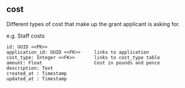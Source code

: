 ## cost

Different types of cost that make up the grant applicant is asking for.

e.g. Staff costs

```
id: UUID <<PK>>
application_id: UUID <<FK>>     links to application
cost_type: Integer <<FK>>       links to cost_type table
amount: Float                   Cost in pounds and pence
description: Text               
created_at : Timestamp
updated_at : Timestamp
```